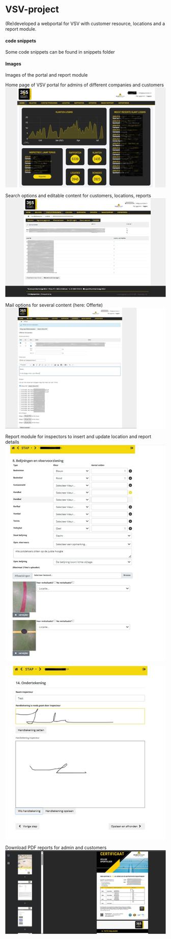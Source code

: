 # VSV-project
(Re)developed a webportal for VSV with customer resource, locations and a report module.

#### code snippets
Some code snippets can be found in snippets folder 

#### Images
Images of the portal and report module

Home page of VSV portal for admins of different companies and customers
![screenshot](images/vsv_portal_example01.jpg)

Search options and editable content for customers, locations, reports
![screenshot](images/vsv_portal_example03.jpg)

Mail options for several content (here: Offerte)
![screenshot](images/vsv_portal_example02.jpg)

Report module for inspectors to insert and update location and report details
![screenshot](images/vsv_rapportage_example01.jpg)

![screenshot](images/vsv_rapportage_example02.jpg)

Download PDF reports for admin and customers
![screenshot](images/vsv_rapportage_example03.jpg)
